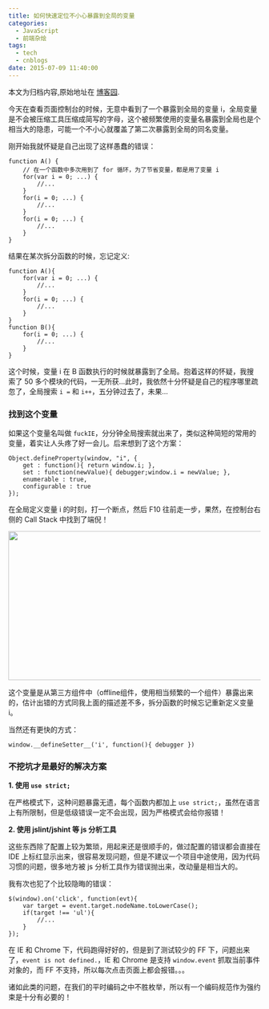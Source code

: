 ```yaml
---
title: 如何快速定位不小心暴露到全局的变量
categories:
  - JavaScript
  - 前端杂烩
tags:
  - tech
  - cnblogs
date: 2015-07-09 11:40:00
---
```


<div class="history-article">本文为归档内容,原始地址在 <a href="http://www.cnblogs.com/hustskyking/archive/2015/07/09/window-var.html" target="_blank">博客园</a>.</div>

<p>今天在查看页面控制台的时候，无意中看到了一个暴露到全局的变量 i，全局变量是不会被压缩工具压缩成简写的字母，这个被频繁使用的变量名暴露到全局也是个相当大的隐患，可能一个不小心就覆盖了第二次暴露到全局的同名变量。</p>
<p>刚开始我就怀疑是自己出现了这样愚蠢的错误：</p>

```
function A() {
    // 在一个函数中多次用到了 for 循环，为了节省变量，都是用了变量 i
    for(var i = 0; ...) {
        //...
    }
    for(i = 0; ...) {
        //...
    }
    for(i = 0; ...) {
        //...
    }
}

```

<p>结果在某次拆分函数的时候，忘记定义:</p>

```
function A(){
    for(var i = 0; ...) {
        //...
    }
    for(i = 0; ...) {
        //...
    }
}
function B(){
    for(i = 0; ...) {
        //...
    }
}

```

<p>这个时候，变量 i 在 B 函数执行的时候就暴露到了全局。抱着这样的怀疑，我搜索了 50 多个模块的代码，一无所获...此时，我依然十分怀疑是自己的程序哪里疏忽了，全局搜索 <code class="highlight">i =</code> 和 <code class="highlight">i++</code>，五分钟过去了，未果...</p>
<h3 id="">找到这个变量</h3>
<p>如果这个变量名叫做 <code class="highlight">fuckIE</code>，分分钟全局搜索就出来了，类似这种简短的常用的变量，着实让人头疼了好一会儿。后来想到了这个方案：</p>

```
Object.defineProperty(window, "i", {
    get : function(){ return window.i; },
    set : function(newValue){ debugger;window.i = newValue; },
    enumerable : true,
    configurable : true
});

```

<p>在全局定义变量 i 的时刻，打一个断点，然后 F10 往前走一步，果然，在控制台右侧的 Call Stack 中找到了端倪！</p>
<p><img src="//img.alicdn.com/tfs/TB1oyqGa_tYBeNjy1XdXXXXyVXa-300-300.png" data-original="/blogimgs/2015/07/09/091139059868960.png" data-source="http://images0.cnblogs.com/blog2015/387325/201507/091139059868960.png" alt="" width="728" height="297"></p>
<p>这个变量是从第三方组件中（offline组件，使用相当频繁的一个组件）暴露出来的，估计出错的方式同我上面的描述差不多，拆分函数的时候忘记重新定义变量 i。</p>
<p>当然还有更快的方式：</p>

```
window.__defineSetter__('i', function(){ debugger })

```

<h3 id="">不挖坑才是最好的解决方案</h3>
<p><strong>1. 使用 <code class="highlight">use strict;</code></strong></p>
<p>在严格模式下，这种问题暴露无遗，每个函数内都加上 <code class="highlight">use strict;</code>，虽然在语言上有所限制，但是低级错误一定不会出现，因为严格模式会给你报错！</p>
<p><strong>2. 使用 jslint/jshint 等 js 分析工具</strong></p>
<p>这些东西除了配置上较为繁琐，用起来还是很顺手的，做过配置的错误都会直接在 IDE 上标红显示出来，很容易发现问题，但是不建议一个项目中途使用，因为代码习惯的问题，很多地方被 js 分析工具作为错误抛出来，改动量是相当大的。</p>
<p>我有次也犯了个比较隐晦的错误：</p>

```
$(window).on('click', function(evt){
    var target = event.target.nodeName.toLowerCase();
    if(target !== 'ul'){
        //...
    }
});

```

<p>在 IE 和 Chrome 下，代码跑得好好的，但是到了测试较少的 FF 下，问题出来了，<code class="highlight">event is not defined.</code>，IE 和 Chrome 是支持 <code class="highlight">window.event</code> 抓取当前事件对象的，而 FF 不支持，所以每次点击页面上都会报错。。。</p>
<p>诸如此类的问题，在我们的平时编码之中不胜枚举，所以有一个编码规范作为强约束是十分有必要的！</p>


